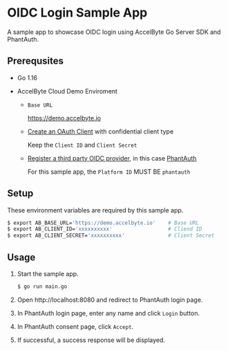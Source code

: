 # OIDC Login Sample App

A sample app to showcase OIDC login using AccelByte Go Server SDK and PhantAuth.

## Prerequsites

* Go 1.16

* AccelByte Cloud Demo Enviroment

   * `Base URL`

     https://demo.accelbyte.io

   * [Create an OAuth Client](https://docs.accelbyte.io/guides/access/iam-client.html) with confidential client type

     Keep the `Client ID` and `Client Secret`

   * [Register a third party OIDC provider](https://docs.accelbyte.io/guides/access/3rd-party-platform-integration.html#openid-connect), in this case [PhantAuth](https://phantauth.net/)

     For this sample app, the `Platform ID` MUST BE `phantauth`

## Setup

These environment variables are required by this sample app.

```bash
$ export AB_BASE_URL='https://demo.accelbyte.io'    # Base URL
$ export AB_CLIENT_ID='xxxxxxxxxx'                  # Cliend ID
$ export AB_CLIENT_SECRET='xxxxxxxxxx'              # Client Secret
```

## Usage

1. Start the sample app.

    ```bash
    $ go run main.go
    ```

2. Open http://localhost:8080 and redirect to PhantAuth login page.

3. In PhantAuth login page, enter any name and click `Login` button.

4. In PhantAuth consent page, click `Accept`.

5. If successful, a success response will be displayed.

